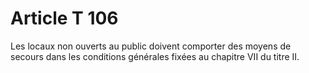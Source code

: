 # Article T 106

Les locaux non ouverts au public doivent comporter des moyens de secours dans les conditions générales fixées au chapitre VII du titre II.
